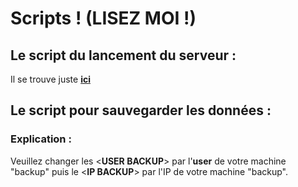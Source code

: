 # Scripts ! (LISEZ MOI !)

## Le script du lancement du serveur :

Il se trouve juste **[ici](https://github.com/Enrick1234/ServeurMinecraft/blob/main/script/lancementserv.sh)**

## Le script pour sauvegarder les données :

### Explication : 

Veuillez changer les <**USER BACKUP**> par l'**user** de votre machine "backup" puis le <**IP BACKUP**> par l'IP de votre machine "backup".


